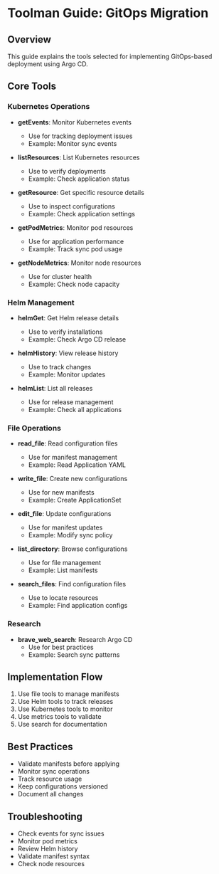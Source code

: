 # Toolman Guide: GitOps Migration

## Overview
This guide explains the tools selected for implementing GitOps-based deployment using Argo CD.

## Core Tools

### Kubernetes Operations
- **getEvents**: Monitor Kubernetes events
  - Use for tracking deployment issues
  - Example: Monitor sync events

- **listResources**: List Kubernetes resources
  - Use to verify deployments
  - Example: Check application status

- **getResource**: Get specific resource details
  - Use to inspect configurations
  - Example: Check application settings

- **getPodMetrics**: Monitor pod resources
  - Use for application performance
  - Example: Track sync pod usage

- **getNodeMetrics**: Monitor node resources
  - Use for cluster health
  - Example: Check node capacity

### Helm Management
- **helmGet**: Get Helm release details
  - Use to verify installations
  - Example: Check Argo CD release

- **helmHistory**: View release history
  - Use to track changes
  - Example: Monitor updates

- **helmList**: List all releases
  - Use for release management
  - Example: Check all applications

### File Operations
- **read_file**: Read configuration files
  - Use for manifest management
  - Example: Read Application YAML

- **write_file**: Create new configurations
  - Use for new manifests
  - Example: Create ApplicationSet

- **edit_file**: Update configurations
  - Use for manifest updates
  - Example: Modify sync policy

- **list_directory**: Browse configurations
  - Use for file management
  - Example: List manifests

- **search_files**: Find configuration files
  - Use to locate resources
  - Example: Find application configs

### Research
- **brave_web_search**: Research Argo CD
  - Use for best practices
  - Example: Search sync patterns

## Implementation Flow
1. Use file tools to manage manifests
2. Use Helm tools to track releases
3. Use Kubernetes tools to monitor
4. Use metrics tools to validate
5. Use search for documentation

## Best Practices
- Validate manifests before applying
- Monitor sync operations
- Track resource usage
- Keep configurations versioned
- Document all changes

## Troubleshooting
- Check events for sync issues
- Monitor pod metrics
- Review Helm history
- Validate manifest syntax
- Check node resources